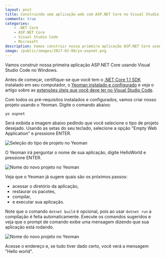 ```yaml
---
layout: post
title: Construindo uma aplicação web com ASP.NET Core no Visual Studio Code
comments: true
categories: 
    - .NET Core
    - ASP.NET Core
    - Visual Studio Code
    - Microsoft
description: Vamos construir nossa primeira aplicação ASP.NET Core usando Visual Studio Code no Windows.
image: /public/images/2017-02-06/yo-aspnet.png
---
```


Vamos construir nossa primeira aplicação ASP.NET Core usando Visual Studio Code no Windows.

Antes de começar, certifique-se que você tem o [.NET Core 1.1 SDK](https://www.microsoft.com/net/download/core#/current) instalado em seu computador, o [Yeoman instalado e configurado]({{site.baseurl}}/preparando-o-windows-para-criar-sua-primeira-aplicacao-asp-net-core) e veja o artigo sobre as [extensões úteis que você deve ter no Visual Studio Code]({{site.baseurl}}/preparando-o-visual-studio-code-para-trabalhar-com-dotnetcore/).

Com todos os pré-requisitos instalados e configurados, vamos criar nosso projeto usando o Yeoman. Digite o comando abaixo:

```
yo aspnet
```

Será exibida a imagem abaixo pedindo que você selecione o tipo de projeto desejado. Usando as setas do seu teclado, selecione a opção "Empty Web Application" e pressione ENTER.

![Seleção do tipo de projeto no Yeoman]({{site.baseurl}}/public/images/2017-02-06/yo-aspnet.png)

O Yeoman irá perguntar o nome de sua aplicação, digite HelloWorld e pressione ENTER.

![Nome do novo projeto no Yeoman]({{site.baseurl}}/public/images/2017-02-06/yo-aspnet-2.png)

Veja que o Yeoman já sugere quais são os próximos passos:

* acessar o diretório da aplicação,
* restaurar os pacotes,
* compilar,
* e executar sua aplicação.

Note que o comando `dotnet build` é opcional, pois ao usar `dotnet run` a compilação é feita automaticamente. Execute os comandos sugeridos e veja que o prompt de comando exibe uma mensagem dizendo que sua aplicação está rodando.

![Nome do novo projeto no Yeoman]({{site.baseurl}}/public/images/2017-02-06/dotnet-run.png)

Acesse o endereço e, se tudo tiver dado certo, você verá a mensagem "Hello world".
